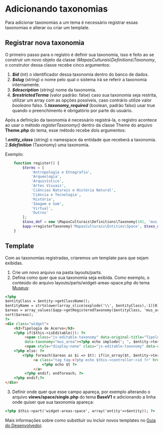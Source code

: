 # Adicionando taxonomias

Para adicionar taxonomias a um tema é necessário registrar essas taxonomias e alterar ou criar um template.

Registrar nova taxonomia
---------------------------
O primeiro passo para o registro é definir sua taxonomia, isso é feito ao se construir um novo objeto da classe _\MapasCulturais\Definitions\Taxonomy_, o construtor dessa classe recebe cinco argumentos:

1. **_$id_** (int) o identificador dessa taxonomia dentro do banco de dados.
2. **_$slug_** (string) o nome pelo qual o sistema irá se referir a taxonomia internamente.
3. **_$description_** (string) nome da taxonomia.
4. **_$restrictedTerma_** (valor padrão: false) caso sua taxonomia seja restrita, utilizar um array com as opções possíveis, caso contrário utilize valor _booleano_ falso.
5.**_taxonomy_required_** (boolean, padrão falso) usar true quando o preenchimento é obrigatório por parte do usuário.


Após a definição da taxonomia é necessário registrá-la, o registro acontece ao usar o método _registerTaxonomy()_ dentro da classe Theme do arquivo **Theme.php** do tema, esse método recebe dois argumentos:

1.**_entity_class_** (string) o namespace da entidade que receberá a taxonomia.
2.**_$definition_** (Taxonomy) uma taxonomia.

Exemplo:

```PHP
    function register() {
        $terms = [
            'Antropologia e Etnografia',
            'Arqueologia',
            'Arquivístico',
            'Artes Visuais',
            'Ciências Naturais e História Natural',
            'Ciência e Tecnologia',
            'História',
            'Imagem e Som',
            'Virtual',
            'Outros'
        ];
        $taxo_def = new \MapasCulturais\Definitions\Taxonomy(101, 'mus_area', 'Tipologia de Acervo', $terms, false, true);
        $app->registerTaxonomy('MapasCulturais\Entities\Space', $taxo_def);
    }
```

Template
---------
Com as taxonomias registradas, criaremos um template para que sejam exibidas.

1. Crie um novo arquivo na pasta layouts/parts.
2. Defina como quer que sua taxonomia seja exibida. Como exemplo, o conteúdo do arquivo layouts/parts/widget-areas-space.php do tema [Museus](http://museus.cultura.gov.br):
```HTML
<?php
$entityClass = $entity->getClassName();
$entityName = strtolower(array_slice(explode('\\', $entityClass),-1)[0]);
$areas = array_values($app->getRegisteredTaxonomy($entityClass, 'mus_area')->restrictedTerms);
sort($areas);
?>
<div class="widget">
    <h3>Tipologia de Acervo</h3>
    <?php if($this->isEditable()): ?>
         <span class="js-editable-taxonomy" data-original-title="Tipologia de Acervo" data-emptytext="Selecione pelo menos uma tipologia" data-restrict="true"
         data-taxonomy="mus_area"><?php echo implode('; ', $entity->terms['mus_area'])?></span>
         <span style="display:none" class="js-editable-taxonomy" data-original-title="Área de Atuação" data-taxonomy="area">Museu</span>
    <?php else: ?>
        <?php foreach($areas as $i => $t): if(in_array($t, $entity->terms['mus_area'])): ?>
             <a class="tag tag-<?php echo $this->controller->id ?>" href="<?php echo $app->createUrl('site', 'search') ?>##(<?php echo $entityName ?>:(areas:!(<?php echo $i ?>)),global:(enabled:(<?php echo $entityName ?>:!t),filterEntity:<?php echo $entityName ?>))">
                 <?php echo $t ?>
             </a>
         <?php endif; endforeach; ?>
    <?php endif;?>
</div>
```

3. Definir onde quer que esse campo apareça, por exemplo alterando o arquivo **views/space/single.php** do tema **BaseV1** e adicionando a linha onde quiser que sua taxonomia apareça:

```HTML
<?php $this->part('widget-areas-space', array('entity'=>$entity)); ?>
```

Mais informações sobre como substituir ou incluir novos templates no [Guia do Desenvolvedor](mc_developer_guide.md).